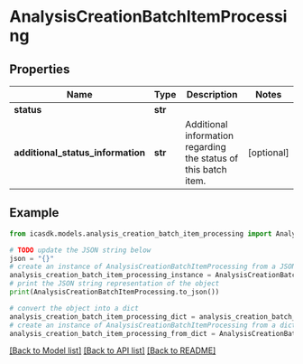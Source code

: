 # AnalysisCreationBatchItemProcessing


## Properties

Name | Type | Description | Notes
------------ | ------------- | ------------- | -------------
**status** | **str** |  | 
**additional_status_information** | **str** | Additional information regarding the status of this batch item. | [optional] 

## Example

```python
from icasdk.models.analysis_creation_batch_item_processing import AnalysisCreationBatchItemProcessing

# TODO update the JSON string below
json = "{}"
# create an instance of AnalysisCreationBatchItemProcessing from a JSON string
analysis_creation_batch_item_processing_instance = AnalysisCreationBatchItemProcessing.from_json(json)
# print the JSON string representation of the object
print(AnalysisCreationBatchItemProcessing.to_json())

# convert the object into a dict
analysis_creation_batch_item_processing_dict = analysis_creation_batch_item_processing_instance.to_dict()
# create an instance of AnalysisCreationBatchItemProcessing from a dict
analysis_creation_batch_item_processing_from_dict = AnalysisCreationBatchItemProcessing.from_dict(analysis_creation_batch_item_processing_dict)
```
[[Back to Model list]](../README.md#documentation-for-models) [[Back to API list]](../README.md#documentation-for-api-endpoints) [[Back to README]](../README.md)


